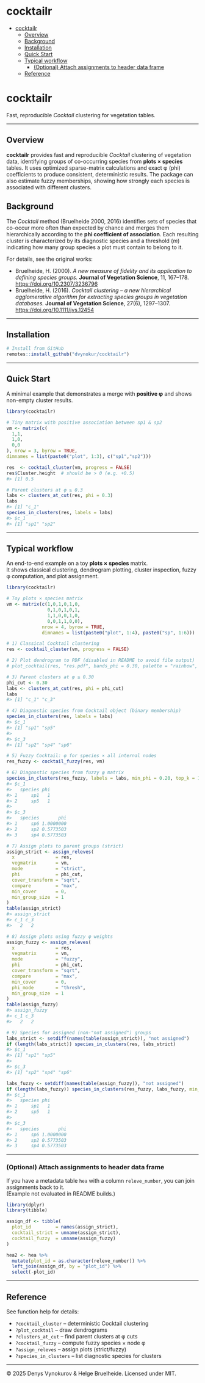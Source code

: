 cocktailr
================

- [cocktailr](#cocktailr)
  - [Overview](#overview)
  - [Background](#background)
  - [Installation](#installation)
  - [Quick Start](#quick-start)
  - [Typical workflow](#typical-workflow)
    - [(Optional) Attach assignments to header data
      frame](#optional-attach-assignments-to-header-data-frame)
  - [Reference](#reference)

# cocktailr

Fast, reproducible *Cocktail* clustering for vegetation tables.

------------------------------------------------------------------------

## Overview

**cocktailr** provides fast and reproducible *Cocktail* clustering of
vegetation data, identifying groups of co-occurring species from **plots
× species** tables. It uses optimized sparse-matrix calculations and
exact φ (phi) coefficients to produce consistent, deterministic results.
The package can also estimate fuzzy memberships, showing how strongly
each species is associated with different clusters.

## Background

The *Cocktail* method (Bruelheide 2000, 2016) identifies sets of species
that co-occur more often than expected by chance and merges them
hierarchically according to the **phi coefficient of association**. Each
resulting cluster is characterized by its diagnostic species and a
threshold (*m*) indicating how many group species a plot must contain to
belong to it.

For details, see the original works:

- Bruelheide, H. (2000). *A new measure of fidelity and its application
  to defining species groups.* **Journal of Vegetation Science**, 11,
  167–178. <https://doi.org/10.2307/3236796>  
- Bruelheide, H. (2016). *Cocktail clustering – a new hierarchical
  agglomerative algorithm for extracting species groups in vegetation
  databases.* **Journal of Vegetation Science**, 27(6), 1297–1307.
  <https://doi.org/10.1111/jvs.12454>

------------------------------------------------------------------------

## Installation

``` r
# Install from GitHub
remotes::install_github("dvynokur/cocktailr")
```

------------------------------------------------------------------------

## Quick Start

A minimal example that demonstrates a merge with **positive φ** and
shows non-empty cluster results.

``` r
library(cocktailr)

# Tiny matrix with positive association between sp1 & sp2
vm <- matrix(c(
  1,1,
  1,0,
  0,0
), nrow = 3, byrow = TRUE,
dimnames = list(paste0("plot", 1:3), c("sp1","sp2")))

res  <- cocktail_cluster(vm, progress = FALSE)
res$Cluster.height  # should be > 0 (e.g. +0.5)
#> [1] 0.5

# Parent clusters at φ ≥ 0.3
labs <- clusters_at_cut(res, phi = 0.3)
labs
#> [1] "c_1"
species_in_clusters(res, labels = labs)
#> $c_1
#> [1] "sp1" "sp2"
```

------------------------------------------------------------------------

## Typical workflow

An end-to-end example on a toy **plots × species** matrix.  
It shows classical clustering, dendrogram plotting, cluster inspection,
fuzzy φ computation, and plot assignment.

``` r
library(cocktailr)

# Toy plots × species matrix
vm <- matrix(c(1,0,1,0,1,0,
               0,1,0,1,0,1,
               1,1,0,0,1,0,
               0,0,1,1,0,0),
             nrow = 4, byrow = TRUE,
             dimnames = list(paste0("plot", 1:4), paste0("sp", 1:6)))

# 1) Classical Cocktail clustering
res <- cocktail_cluster(vm, progress = FALSE)

# 2) Plot dendrogram to PDF (disabled in README to avoid file output)
# plot_cocktail(res, "res.pdf", bands_phi = 0.30, palette = "rainbow", cex_labels = 1)

# 3) Parent clusters at φ ≥ 0.30
phi_cut <- 0.30
labs <- clusters_at_cut(res, phi = phi_cut)
labs
#> [1] "c_1" "c_3"

# 4) Diagnostic species from Cocktail object (binary membership)
species_in_clusters(res, labels = labs)
#> $c_1
#> [1] "sp1" "sp5"
#> 
#> $c_3
#> [1] "sp2" "sp4" "sp6"

# 5) Fuzzy Cocktail: φ for species × all internal nodes
res_fuzzy <- cocktail_fuzzy(res, vm)

# 6) Diagnostic species from fuzzy φ matrix
species_in_clusters(res_fuzzy, labels = labs, min_phi = 0.20, top_k = 10)
#> $c_1
#>   species phi
#> 1     sp1   1
#> 2     sp5   1
#> 
#> $c_3
#>   species       phi
#> 1     sp6 1.0000000
#> 2     sp2 0.5773503
#> 3     sp4 0.5773503

# 7) Assign plots to parent groups (strict)
assign_strict <- assign_releves(
  x               = res,
  vegmatrix       = vm,
  mode            = "strict",
  phi             = phi_cut,
  cover_transform = "sqrt",
  compare         = "max",
  min_cover       = 0,
  min_group_size  = 1
)
table(assign_strict)
#> assign_strict
#> c_1 c_3 
#>   2   2

# 8) Assign plots using fuzzy φ weights
assign_fuzzy <- assign_releves(
  x               = res,
  vegmatrix       = vm,
  mode            = "fuzzy",
  phi             = phi_cut,
  cover_transform = "sqrt",
  compare         = "max",
  min_cover       = 0,
  phi_mode        = "thresh",
  min_group_size  = 1
)
table(assign_fuzzy)
#> assign_fuzzy
#> c_1 c_3 
#>   2   2

# 9) Species for assigned (non-"not assigned") groups
labs_strict <- setdiff(names(table(assign_strict)), "not assigned")
if (length(labs_strict)) species_in_clusters(res, labs_strict)
#> $c_1
#> [1] "sp1" "sp5"
#> 
#> $c_3
#> [1] "sp2" "sp4" "sp6"

labs_fuzzy <- setdiff(names(table(assign_fuzzy)), "not assigned")
if (length(labs_fuzzy)) species_in_clusters(res_fuzzy, labs_fuzzy, min_phi = 0.15, top_k = 20)
#> $c_1
#>   species phi
#> 1     sp1   1
#> 2     sp5   1
#> 
#> $c_3
#>   species       phi
#> 1     sp6 1.0000000
#> 2     sp2 0.5773503
#> 3     sp4 0.5773503
```

------------------------------------------------------------------------

### (Optional) Attach assignments to header data frame

If you have a metadata table `hea` with a column `releve_number`, you
can join assignments back to it.  
(Example not evaluated in README builds.)

``` r
library(dplyr)
library(tibble)

assign_df <- tibble(
  plot_id         = names(assign_strict),
  cocktail_strict = unname(assign_strict),
  cocktail_fuzzy  = unname(assign_fuzzy)
)

hea2 <- hea %>%
  mutate(plot_id = as.character(releve_number)) %>%
  left_join(assign_df, by = "plot_id") %>%
  select(-plot_id)
```

------------------------------------------------------------------------

## Reference

See function help for details:

- `?cocktail_cluster` – deterministic Cocktail clustering  
- `?plot_cocktail` – draw dendrograms  
- `?clusters_at_cut` – find parent clusters at φ cuts  
- `?cocktail_fuzzy` – compute fuzzy species × node φ  
- `?assign_releves` – assign plots (strict/fuzzy)  
- `?species_in_clusters` – list diagnostic species for clusters

------------------------------------------------------------------------

© 2025 Denys Vynokurov & Helge Bruelheide. Licensed under MIT.
